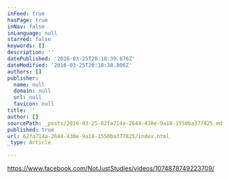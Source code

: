 ```yaml
---
inFeed: true
hasPage: true
inNav: false
inLanguage: null
starred: false
keywords: []
description: ''
datePublished: '2016-03-25T20:18:39.876Z'
dateModified: '2016-03-25T20:18:38.806Z'
authors: []
publisher:
  name: null
  domain: null
  url: null
  favicon: null
title: ''
author: []
sourcePath: _posts/2016-03-25-62fa714a-2644-430e-9a18-1550ba377825.md
published: true
url: 62fa714a-2644-430e-9a18-1550ba377825/index.html
_type: Article

---
```

https://www.facebook.com/NotJustStudies/videos/1074878749223709/